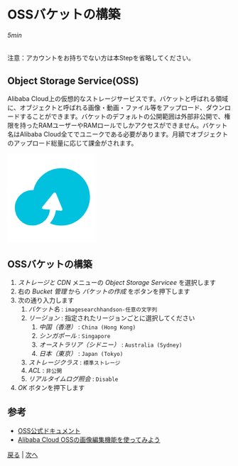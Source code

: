 # OSSバケットの構築
###### 5min

注意：アカウントをお持ちでない方は本Stepを省略してください。

## Object Storage Service(OSS)
Alibaba Cloud上の仮想的なストレージサービスです。バケットと呼ばれる領域に、オブジェクトと呼ばれる画像・動画・ファイル等をアップロード、ダウンロードすることができます。バケットのデフォルトの公開範囲は外部非公開で、権限を持ったRAMユーザーやRAMロールでしかアクセスができません。バケット名はAlibaba Cloud全てでユニークである必要があります。月額でオブジェクトのアップロード総量に応じて課金がされます。

![OSS](img/oss.png)

## OSSバケットの構築
1. *ストレージと CDN* メニューの *Object Storage Servicee* を選択します
1. 右の *Bucket 管理* から *バケットの作成* をボタンを押下します
1. 次の通り入力します
    1. *バケット名* : `imagesearchhandson-任意の文字列`
    1. *リージョン* : 指定されたリージョンごとに選択してください
        1. *中国（香港）* : `China (Hong Kong)`
        1. *シンガポール* : `Singapore`
        1. *オーストラリア（シドニー）* : `Australia (Sydney)`
        1. *日本（東京）* : `Japan (Tokyo)`
    1. *ストレージクラス* : `標準ストレージ`
    1. *ACL* : `非公開`
    1. *リアルタイムログ照会* : `Disable`
1. *OK* ボタンを押下します

## 参考
- [OSS公式ドキュメント](https://jp.alibabacloud.com/product/oss)
- [Alibaba Cloud OSSの画像編集機能を使ってみよう](https://www.sbcloud.co.jp/entry/2017/07/05/alibaba-cloud-oss-object-storage-service-useful-use/)


[戻る](Step3.md) | [次へ](Step5.md)
